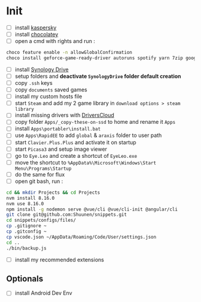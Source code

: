 # Init

- [ ] install [kaspersky](https://www.kaspersky.com/downloads/thank-you/antivirus)
- [ ] install [chocolatey](https://chocolatey.org/install)
- [ ] open a cmd with rights and run :

```bash
choco feature enable -n allowGlobalConfirmation
choco install geforce-game-ready-driver autoruns spotify yarn 7zip googlechrome steam git git-credential-manager-for-windows directx jdk8 jre8 microsoft-build-tools nvm vcredist-all visualstudio2017buildtools vscode
```

- [ ] install [Synology Drive](https://archive.synology.com/download/Tools/SynologyDriveClient/?C=M;O=D)
- [ ] setup folders and **deactivate `SynologyDrive` folder default creation**
- [ ] copy `.ssh` keys
- [ ] copy `documents` saved games
- [ ] install my custom hosts file
- [ ] start `Steam` and add my 2 game library in `download options > steam library`
- [ ] install missing drivers with [DriversCloud](https://www.driverscloud.com)
- [ ] copy folder `Apps/_copy-these-on-ssd` to home and rename it `Apps`
- [ ] install `Apps\portabler\install.bat`
- [ ] use `Apps\RapidEE` to add `global` & `araxis` folder to user path
- [ ] start `Clavier.Plus.Plus` and activate it on startup
- [ ] start `Picasa3` and setup image viewer
- [ ] go to `Eye.Leo` and create a shortcut of `EyeLeo.exe`
- [ ] move the shortcut to `%AppData%\Microsoft\Windows\Start Menu\Programs\Startup`
- [ ] do the same for flux
- [ ] open git bash, run :

```bash
cd && mkdir Projects && cd Projects
nvm install 8.16.0
nvm use 8.16.0
npm install -g nodemon serve @vue/cli @vue/cli-init @angular/cli
git clone git@github.com:Shuunen/snippets.git
cd snippets/configs/files/
cp .gitignore ~
cp .gitconfig ~
cp vscode.json ~/AppData/Roaming/Code/User/settings.json
cd ..
./bin/backup.js
```

- [ ] install my recommended extensions

## Optionals

- [ ] install Android Dev Env
